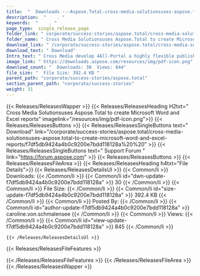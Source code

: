 ```yaml
---
title:  "  Downloads ---Aspose.Total-cross-media-solutionsuses-aspose.total-to-create-microsoft-word-and-excel-reports . " 
description:  "    . " 
keywords:  "    . " 
page_type:  single_release_page
folder_link: " corporate/success-stories/aspose.total/cross-media-solutionsuses-aspose.total-to-create-microsoft-word-and-excel-reports/"
folder_name: " Cross Media Solutionsuses Aspose.Total to create Microsoft Word and Excel reports"
download_link: " /corporate/success-stories/aspose.total/cross-media-solutionsuses-aspose.total-to-create-microsoft-word-and-excel-reports/f7df5db9424a4b0c9200e7bdd118128a"
download_text: " Download"
Intro_text: " Cross Media develop 4All-Portal a highly flexible publishing platform for crea..."
image_link: " https://downloads.aspose.com/resources/img/pdf-icon.png"
download_count: "  Downloads: 30  Views: 844"
file_size: "  File Size: 392.4 KB "
parent_path: "corporate/success-stories/aspose.total"
section_parent_path: "corporate/success-stories"
weight: 31 
---
```


{{< Releases/ReleasesWapper >}}
  {{< Releases/ReleasesHeading H2txt=" Cross Media Solutionsuses Aspose.Total to create Microsoft Word and Excel reports" imagelink="/resources/img/pdf-icon.png">}}
  {{< Releases/ReleasesButtons >}}
    {{< Releases/ReleasesSingleButtons text=" Download" link="/corporate/success-stories/aspose.total/cross-media-solutionsuses-aspose.total-to-create-microsoft-word-and-excel-reports/f7df5db9424a4b0c9200e7bdd118128a%20%20" >}}
    {{< Releases/ReleasesSingleButtons text=" Support Forum " link="https://forum.aspose.com" >}}
  {{< Releases/ReleasesButtons >}}
  {{< Releases/ReleasesFileArea >}}
    {{< Releases/ReleasesHeading h4txt="File Details">}}
    {{< Releases/ReleasesDetailsUl >}}
            {{< Common/li  >}} Downloads: {{< /Common/li >}} 
      {{< Common/li id="dwn-update-f7df5db9424a4b0c9200e7bdd118128a" >}} 30 {{< /Common/li >}} 
      {{< Common/li  >}} File Size: {{< /Common/li >}} 
      {{< Common/li id="size-update-f7df5db9424a4b0c9200e7bdd118128a" >}} 392.4 KB {{< /Common/li >}} 
      {{< Common/li  >}} Posted By: {{< /Common/li >}} 
      {{< Common/li id="author-update-f7df5db9424a4b0c9200e7bdd118128a" >}} caroline.von.schmalensee {{< /Common/li >}} 
      {{< Common/li  >}} Views: {{< /Common/li >}} 
      {{< Common/li id="view-update-f7df5db9424a4b0c9200e7bdd118128a" >}} 845 {{< /Common/li >}} 

    {{< /Releases/ReleasesDetailsUl >}}

  {{< Releases/ReleasesFileFeatures >}}
      
  {{< /Releases/ReleasesFileFeatures >}}
 {{< /Releases/ReleasesFileArea >}}
{{< /Releases/ReleasesWapper >}}


